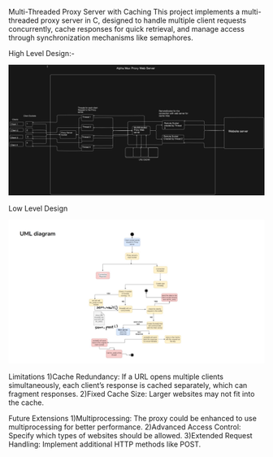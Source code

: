 Multi-Threaded Proxy Server with Caching
This project implements a multi-threaded proxy server in C, designed to handle multiple client requests concurrently, cache responses for quick retrieval, and manage access through synchronization mechanisms like semaphores.

High Level Design:-

![image alt](diagram-export-11-15-2024-12_42_18-PM.png)

Low Level Design

![image alt](uml_diagram.jpeg)

Limitations
1)Cache Redundancy:  If a URL opens multiple clients simultaneously, each client’s response is cached separately, which can fragment responses.
2)Fixed Cache Size: Larger websites may not fit into the cache.

Future Extensions
1)Multiprocessing: The proxy could be enhanced to use multiprocessing for better performance.
2)Advanced Access Control: Specify which types of websites should be allowed.
3)Extended Request Handling: Implement additional HTTP methods like POST.
